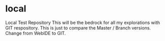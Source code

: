 # local
Local Test Repository
This will be the bedrock for all my explorations with GIT respository.
This is just to compare the Master / Branch versions.
Change from WebIDE to GIT.

